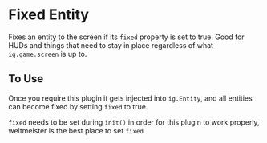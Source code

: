 # Fixed Entity

Fixes an entity to the screen if its `fixed` property is set to true. Good for HUDs and things that need to stay in place regardless of what `ig.game.screen` is up to.

## To Use

Once you require this plugin it gets injected into `ig.Entity`, and all entities can become fixed by setting `fixed` to true.  
  
`fixed` needs to be set during `init()` in order for this plugin to work properly, weltmeister is the best place to set `fixed`

